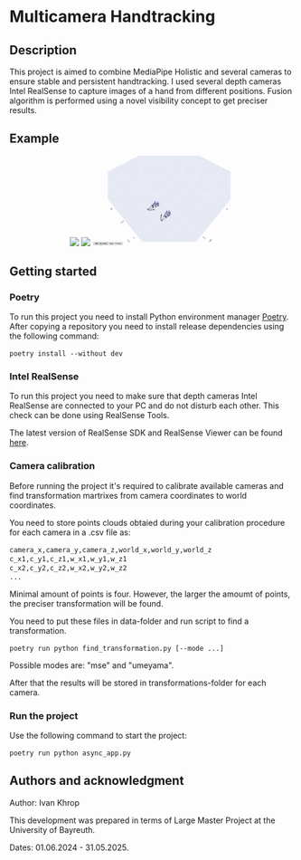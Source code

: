# Multicamera Handtracking

## Description
This project is aimed to combine MediaPipe Holistic and several cameras to ensure stable and persistent handtracking.
I used several depth cameras Intel RealSense to capture images of a hand from different positions.
Fusion algorithm is performed using a novel visibility concept to get preciser results.

## Example
<p align="center">
  <img src="assets/camera-front.gif" width="250"/>
  <img src="assets/camera-top.gif" width="250"/>
  <img src="assets/demo.gif" width="250"/>
</p>

## Getting started

### Poetry
To run this project you need to install Python environment manager [Poetry](https://python-poetry.org/docs/).
After copying a repository you need to install release dependencies using the following command:
```
poetry install --without dev
```

### Intel RealSense
To run this project you need to make sure that depth cameras Intel RealSense are connected to your PC and do not disturb each other. This check can be done using RealSense Tools.

The latest version of RealSense SDK and RealSense Viewer can be found [here](https://github.com/IntelRealSense/librealsense/releases/tag/v2.55.1).

### Camera calibration
Before running the project it's required to calibrate available cameras and find transformation martrixes from camera coordinates to world coordinates.

You need to store points clouds obtaied during your calibration procedure for each camera in a .csv file as:
```
camera_x,camera_y,camera_z,world_x,world_y,world_z
c_x1,c_y1,c_z1,w_x1,w_y1,w_z1
c_x2,c_y2,c_z2,w_x2,w_y2,w_z2
...
```
Minimal amount of points is four. However, the larger the amoumt of points, the preciser transformation will be found.

You need to put these files in data-folder and run script to find a transformation.
```
poetry run python find_transformation.py [--mode ...]
```
Possible modes are: "mse" and "umeyama".

After that the results will be stored in transformations-folder for each camera.

### Run the project
Use the following command to start the project:
```
poetry run python async_app.py
```

## Authors and acknowledgment
Author: Ivan Khrop

This development was prepared in terms of Large Master Project at the University of Bayreuth.

Dates: 01.06.2024 - 31.05.2025.